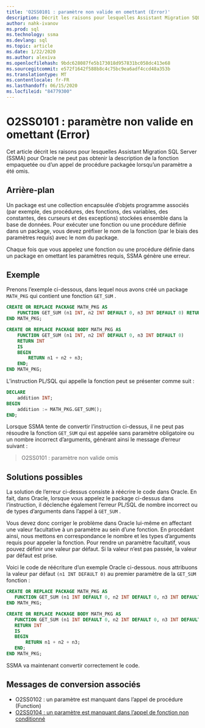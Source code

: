 ```yaml
---
title: 'O2SS0101 : paramètre non valide en omettant (Error)'
description: Décrit les raisons pour lesquelles Assistant Migration SQL Server (SSMA) pour Oracle ne peut pas obtenir la description de la fonction empaquetée ou d’un appel de procédure empaqueté lorsqu’un paramètre a été omis.
author: nahk-ivanov
ms.prod: sql
ms.technology: ssma
ms.devlang: sql
ms.topic: article
ms.date: 1/22/2020
ms.author: alexiva
ms.openlocfilehash: 9bdc628087fe5b173018d957831bc058dc413e68
ms.sourcegitcommit: e572f1642f588b8c4c75bc9ea6adf4ccd48a353b
ms.translationtype: MT
ms.contentlocale: fr-FR
ms.lasthandoff: 06/15/2020
ms.locfileid: "84779300"
---
```

# <a name="o2ss0101-invalid-parameter-omitting-error"></a>O2SS0101 : paramètre non valide en omettant (Error)

Cet article décrit les raisons pour lesquelles Assistant Migration SQL Server (SSMA) pour Oracle ne peut pas obtenir la description de la fonction empaquetée ou d’un appel de procédure packagée lorsqu’un paramètre a été omis.

## <a name="background"></a>Arrière-plan

Un package est une collection encapsulée d’objets programme associés (par exemple, des procédures, des fonctions, des variables, des constantes, des curseurs et des exceptions) stockées ensemble dans la base de données. Pour exécuter une fonction ou une procédure définie dans un package, vous devez préfixer le nom de la fonction (par le biais des paramètres requis) avec le nom du package.

Chaque fois que vous appelez une fonction ou une procédure définie dans un package en omettant les paramètres requis, SSMA génère une erreur.

## <a name="example"></a>Exemple

Prenons l’exemple ci-dessous, dans lequel nous avons créé un package `MATH_PKG` qui contient une fonction `GET_SUM` .

```sql
CREATE OR REPLACE PACKAGE MATH_PKG AS
    FUNCTION GET_SUM (n1 INT, n2 INT DEFAULT 0, n3 INT DEFAULT 0) RETURN INT;
END MATH_PKG;

CREATE OR REPLACE PACKAGE BODY MATH_PKG AS
    FUNCTION GET_SUM (n1 INT, n2 INT DEFAULT 0, n3 INT DEFAULT 0)
    RETURN INT
    IS
    BEGIN
        RETURN n1 + n2 + n3;
    END;
END MATH_PKG;
```

L’instruction PL/SQL qui appelle la fonction peut se présenter comme suit :

```sql
DECLARE
    addition INT;
BEGIN
    addition := MATH_PKG.GET_SUM();
END;
```

Lorsque SSMA tente de convertir l’instruction ci-dessus, il ne peut pas résoudre la fonction `GET_SUM` qui est appelée sans paramètre obligatoire ou un nombre incorrect d’arguments, générant ainsi le message d’erreur suivant :

> O2SS0101 : paramètre non valide omis

## <a name="possible-remedies"></a>Solutions possibles

La solution de l’erreur ci-dessus consiste à réécrire le code dans Oracle. En fait, dans Oracle, lorsque vous appelez le package ci-dessus dans l’instruction, il déclenche également l’erreur PL/SQL de nombre incorrect ou de types d’arguments dans l’appel à `GET_SUM` .

Vous devez donc corriger le problème dans Oracle lui-même en affectant une valeur facultative à un paramètre au sein d’une fonction. En procédant ainsi, nous mettons en correspondance le nombre et les types d’arguments requis pour appeler la fonction. Pour rendre un paramètre facultatif, vous pouvez définir une valeur par défaut. Si la valeur n’est pas passée, la valeur par défaut est prise.

Voici le code de réécriture d’un exemple Oracle ci-dessous. nous attribuons la valeur par défaut `(n1 INT DEFAULT 0)` au premier paramètre de la `GET_SUM` fonction :

```sql
CREATE OR REPLACE PACKAGE MATH_PKG AS
   FUNCTION GET_SUM (n1 INT DEFAULT 0, n2 INT DEFAULT 0, n3 INT DEFAULT 0) RETURN INT;
END MATH_PKG;

CREATE OR REPLACE PACKAGE BODY MATH_PKG AS
   FUNCTION GET_SUM (n1 INT DEFAULT 0, n2 INT DEFAULT 0, n3 INT DEFAULT 0)
   RETURN INT
   IS
   BEGIN
       RETURN n1 + n2 + n3;
   END;
END MATH_PKG;
```

SSMA va maintenant convertir correctement le code.

## <a name="related-conversion-messages"></a>Messages de conversion associés

* O2SS0102 : un paramètre est manquant dans l’appel de procédure (Function)
* [O2SS0104 : un paramètre est manquant dans l’appel de fonction non conditionné](o2ss0104.md)
